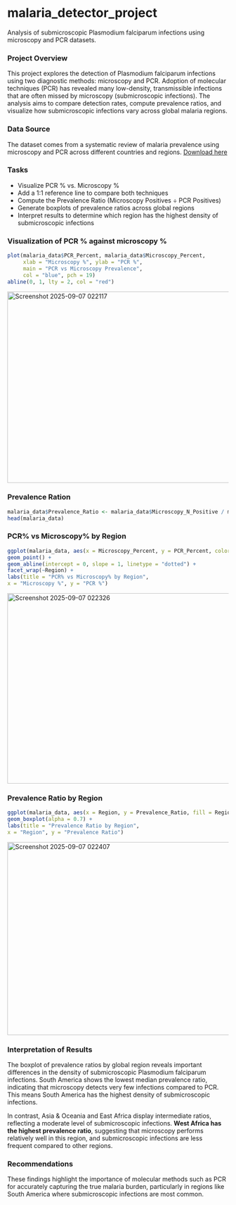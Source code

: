 # malaria_detector_project
Analysis of submicroscopic Plasmodium falciparum infections using microscopy and PCR datasets.


### Project Overview

This project explores the detection of Plasmodium falciparum infections using two diagnostic methods: microscopy and PCR. Adoption of molecular techniques (PCR) has revealed many low-density, transmissible infections that are often missed by microscopy (submicroscopic infections). The analysis aims to compare detection rates, compute prevalence ratios, and visualize how submicroscopic infections vary across global malaria regions.


### Data Source 

The dataset comes from a systematic review of malaria prevalence using microscopy and PCR across different countries and regions. [Download here](https://raw.githubusercontent.com/HackBio-Internship/public_datasets/main/R/lancet_malaria.txt)

### Tasks
- Visualize PCR % vs. Microscopy %
- Add a 1:1 reference line to compare both techniques
- Compute the Prevalence Ratio (Microscopy Positives ÷ PCR Positives)
- Generate boxplots of prevalence ratios across global regions
- Interpret results to determine which region has the highest density of submicroscopic infections

### Visualization of PCR % against microscopy %
```r
plot(malaria_data$PCR_Percent, malaria_data$Microscopy_Percent,
     xlab = "Microscopy %", ylab = "PCR %",
     main = "PCR vs Microscopy Prevalence",
     col = "blue", pch = 19)
abline(0, 1, lty = 2, col = "red")
```
<img width="699" height="435" alt="Screenshot 2025-09-07 022117" src="https://github.com/user-attachments/assets/9c72d1d1-d7f8-4876-9f4f-3e6daa754fae" />


### Prevalence Ration
```r
malaria_data$Prevalence_Ratio <- malaria_data$Microscopy_N_Positive / malaria_data$PCR_N_Positive
head(malaria_data)
```

### PCR% vs Microscopy% by Region
```r
ggplot(malaria_data, aes(x = Microscopy_Percent, y = PCR_Percent, color = Region)) +
geom_point() +
geom_abline(intercept = 0, slope = 1, linetype = "dotted") +
facet_wrap(~Region) +
labs(title = "PCR% vs Microscopy% by Region",
x = "Microscopy %", y = "PCR %")
```
<img width="701" height="433" alt="Screenshot 2025-09-07 022326" src="https://github.com/user-attachments/assets/74874716-0570-4df0-bf9a-b5de774bc2a8" />

### Prevalence Ratio by Region
```r
ggplot(malaria_data, aes(x = Region, y = Prevalence_Ratio, fill = Region)) +
geom_boxplot(alpha = 0.7) +
labs(title = "Prevalence Ratio by Region",
x = "Region", y = "Prevalence Ratio") 
```
<img width="700" height="439" alt="Screenshot 2025-09-07 022407" src="https://github.com/user-attachments/assets/d6a552e4-accc-4be8-a61b-87ac836c92fe" />



### Interpretation of Results

The boxplot of prevalence ratios by global region reveals important differences in the density of submicroscopic Plasmodium falciparum infections. South America shows the lowest median prevalence ratio, indicating that microscopy detects very few infections compared to PCR. This means South America has the highest density of submicroscopic infections.

In contrast, Asia & Oceania and East Africa display intermediate ratios, reflecting a moderate level of submicroscopic infections. **West Africa has the highest prevalence ratio**, suggesting that microscopy performs relatively well in this region, and submicroscopic infections are less frequent compared to other regions.

### Recommendations
These findings highlight the importance of molecular methods such as PCR for accurately capturing the true malaria burden, particularly in regions like South America where submicroscopic infections are most common.
